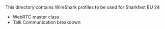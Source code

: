 This directory contains WireShark profiles to be used for Sharkfest EU 24
- WebRTC master class
- Talk Communication breakdown
  
